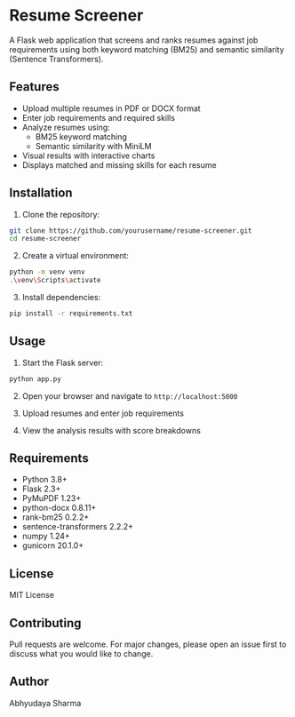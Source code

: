 # Resume Screener

A Flask web application that screens and ranks resumes against job requirements using both keyword matching (BM25) and semantic similarity (Sentence Transformers).

## Features

- Upload multiple resumes in PDF or DOCX format
- Enter job requirements and required skills
- Analyze resumes using:
  - BM25 keyword matching
  - Semantic similarity with MiniLM
- Visual results with interactive charts
- Displays matched and missing skills for each resume

## Installation

1. Clone the repository:
```bash
git clone https://github.com/yourusername/resume-screener.git
cd resume-screener
```

2. Create a virtual environment:
```bash
python -m venv venv
.\venv\Scripts\activate
```

3. Install dependencies:
```bash
pip install -r requirements.txt
```

## Usage

1. Start the Flask server:
```bash
python app.py
```

2. Open your browser and navigate to `http://localhost:5000`

3. Upload resumes and enter job requirements

4. View the analysis results with score breakdowns

## Requirements

- Python 3.8+
- Flask 2.3+
- PyMuPDF 1.23+
- python-docx 0.8.11+
- rank-bm25 0.2.2+
- sentence-transformers 2.2.2+
- numpy 1.24+
- gunicorn 20.1.0+

## License

MIT License

## Contributing

Pull requests are welcome. For major changes, please open an issue first to discuss what you would like to change.

## Author
Abhyudaya Sharma
